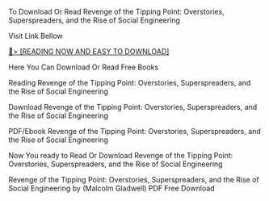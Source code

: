 To Download Or Read Revenge of the Tipping Point: Overstories, Superspreaders, and the Rise of Social Engineering

Visit Link Bellow

<a href="https://uk.ebookarea.xyz/?book=216857785-revenge-of-the-tipping-point">📖&gt; [READING NOW AND EASY TO DOWNLOAD]</a>

Here You Can Download Or Read Free Books

Reading Revenge of the Tipping Point: Overstories, Superspreaders, and the Rise of Social Engineering

Download Revenge of the Tipping Point: Overstories, Superspreaders, and the Rise of Social Engineering

PDF/Ebook Revenge of the Tipping Point: Overstories, Superspreaders, and the Rise of Social Engineering

Now You ready to Read Or Download Revenge of the Tipping Point: Overstories, Superspreaders, and the Rise of Social Engineering

Revenge of the Tipping Point: Overstories, Superspreaders, and the Rise of Social Engineering by (Malcolm Gladwell) PDF Free Download
